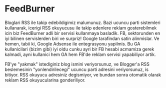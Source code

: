 # FeedBurner

Bloglari RSS ile takip edebildigimiz malumunuz. Bazi ucuncu parti sistemleri kullanarak, icerigi RSS okuyucusu ile takip edenlere reklam gosterebilmek icin biz FeedBurner adli bir servisi kullanmaya basladik. FB, sektorunden en iyi bilinen servislerden biri ve surpriz! Google tarafindan satin alinmislar. Ve hemen, tabii ki, Google Adsense ile entegrasyonu yapilmis. Bu GA kullanicilari (bizim gibi) iyi oldu cunku ayri bir FB hesabi acmamiza gerek kalmadi, ayni kullanici hem GA hem FB'de reklam servisi yapabiliyor artik.

FB'ye "yakmak" istediginiz blog ismini veriyorsunuz, ve Blogger'a RSS beslemesinin "yonlendirilecegi" ucuncu parti adresini veriyorsunuz, is bitiyor. RSS okuyucu adresiniz degismiyor, ve bundan sonra otomatik olarak reklam RSS okuyucularina gonderiliyor.
